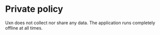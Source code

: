 # Private policy

Uxn does not collect nor share any data.
The application runs completely offline at all times.
